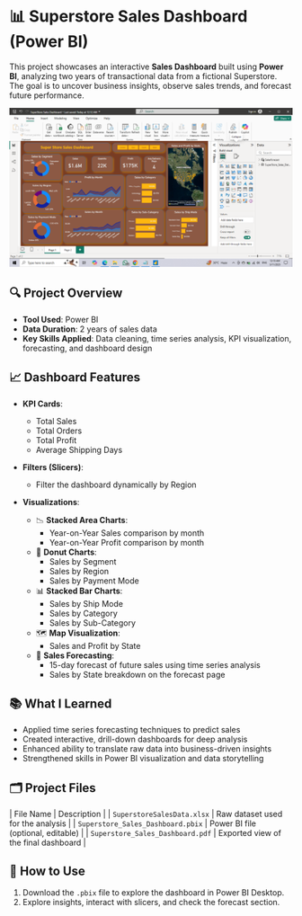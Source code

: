 # 📊 Superstore Sales Dashboard (Power BI)

This project showcases an interactive **Sales Dashboard** built using **Power BI**, analyzing two years of transactional data from a fictional Superstore. The goal is to uncover business insights, observe sales trends, and forecast future performance.

![Image Alt](https://github.com/kawasetanmay456/Super-Store-Sales-Analysis/blob/5efe93c07e92ac25152a0e6ac5bb0d7ebd898897/Dashboard%20Preview.png)

## 🔍 Project Overview

- **Tool Used**: Power BI
- **Data Duration**: 2 years of sales data
- **Key Skills Applied**: Data cleaning, time series analysis, KPI visualization, forecasting, and dashboard design

## 📈 Dashboard Features

- **KPI Cards**: 
  - Total Sales
  - Total Orders
  - Total Profit
  - Average Shipping Days

- **Filters (Slicers)**:
  - Filter the dashboard dynamically by Region

- **Visualizations**:
  - 📉 **Stacked Area Charts**: 
    - Year-on-Year Sales comparison by month
    - Year-on-Year Profit comparison by month
  - 🍩 **Donut Charts**: 
    - Sales by Segment
    - Sales by Region
    - Sales by Payment Mode
  - 📊 **Stacked Bar Charts**:
    - Sales by Ship Mode
    - Sales by Category
    - Sales by Sub-Category
  - 🗺️ **Map Visualization**:
    - Sales and Profit by State
  - 🔮 **Sales Forecasting**:
    - 15-day forecast of future sales using time series analysis
    - Sales by State breakdown on the forecast page

## 📚 What I Learned

- Applied time series forecasting techniques to predict sales
- Created interactive, drill-down dashboards for deep analysis
- Enhanced ability to translate raw data into business-driven insights
- Strengthened skills in Power BI visualization and data storytelling

## 🗂️ Project Files

| File Name | Description |
| `SuperstoreSalesData.xlsx` | Raw dataset used for the analysis |
| `Superstore_Sales_Dashboard.pbix` | Power BI file (optional, editable) |
| `Superstore_Sales_Dashboard.pdf` | Exported view of the final dashboard |


## 🚀 How to Use
1. Download the `.pbix` file to explore the dashboard in Power BI Desktop.
2. Explore insights, interact with slicers, and check the forecast section.

